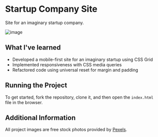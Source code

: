 # Startup Company Site

Site for an imaginary startup company.

![image](https://user-images.githubusercontent.com/12193814/75751262-cf749d80-5d04-11ea-8fc3-c8a2ecaf8c94.png)

## What I've learned

- Developed a mobile-first site for an imaginary startup using CSS Grid
- Implemented responsiveness with CSS media queries
- Refactored code using universal reset for margin and padding

## Running the Project

To get started, fork the repository, clone it, and then open the `index.html` file in the browser.

## Additional Information

All project images are free stock photos provided by [Pexels](https://www.pexels.com).
